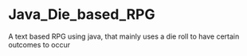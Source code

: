 # Java_Die_based_RPG
A text based RPG using java, that mainly uses a die roll to have certain outcomes to occur
